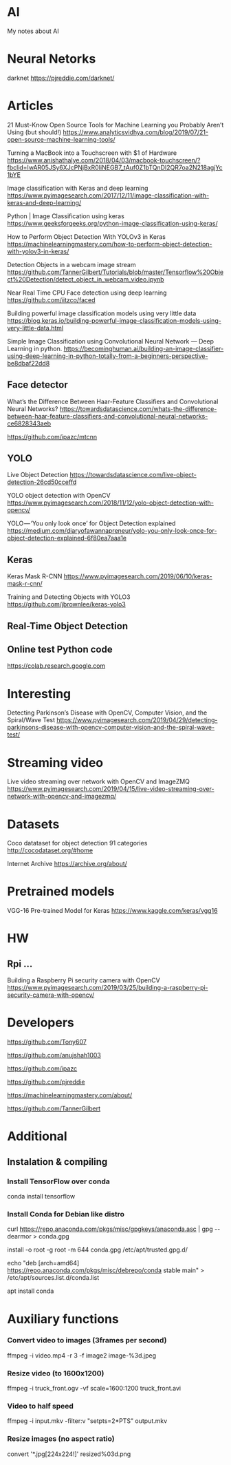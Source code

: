# AI
My notes about AI

# Neural Netorks

darknet https://pjreddie.com/darknet/

# Articles

21 Must-Know Open Source Tools for Machine Learning you Probably Aren’t Using (but should!) https://www.analyticsvidhya.com/blog/2019/07/21-open-source-machine-learning-tools/

Turning a MacBook into a Touchscreen with $1 of Hardware https://www.anishathalye.com/2018/04/03/macbook-touchscreen/?fbclid=IwAR05JSy6XJcPNjBxR0IiNEGB7_tAuf0Z1bTQnDI2QR7oa2N218agjYc1bYE

Image classification with Keras and deep learning https://www.pyimagesearch.com/2017/12/11/image-classification-with-keras-and-deep-learning/

Python | Image Classification using keras https://www.geeksforgeeks.org/python-image-classification-using-keras/

How to Perform Object Detection With YOLOv3 in Keras https://machinelearningmastery.com/how-to-perform-object-detection-with-yolov3-in-keras/

Detection Objects in a webcam image stream https://github.com/TannerGilbert/Tutorials/blob/master/Tensorflow%20Object%20Detection/detect_object_in_webcam_video.ipynb

Near Real Time CPU Face detection using deep learning https://github.com/iitzco/faced

Building powerful image classification models using very little data https://blog.keras.io/building-powerful-image-classification-models-using-very-little-data.html

Simple Image Classification using Convolutional Neural Network — Deep Learning in python. https://becominghuman.ai/building-an-image-classifier-using-deep-learning-in-python-totally-from-a-beginners-perspective-be8dbaf22dd8

## Face detector

What’s the Difference Between Haar-Feature Classifiers and Convolutional Neural Networks? https://towardsdatascience.com/whats-the-difference-between-haar-feature-classifiers-and-convolutional-neural-networks-ce6828343aeb

https://github.com/ipazc/mtcnn

## YOLO

Live Object Detection https://towardsdatascience.com/live-object-detection-26cd50cceffd

YOLO object detection with OpenCV https://www.pyimagesearch.com/2018/11/12/yolo-object-detection-with-opencv/

YOLO — ‘You only look once’ for Object Detection explained https://medium.com/diaryofawannapreneur/yolo-you-only-look-once-for-object-detection-explained-6f80ea7aaa1e

## Keras

Keras Mask R-CNN https://www.pyimagesearch.com/2019/06/10/keras-mask-r-cnn/

Training and Detecting Objects with YOLO3 https://github.com/jbrownlee/keras-yolo3

## Real-Time Object Detection

## 

## Online test Python code

https://colab.research.google.com

# Interesting

Detecting Parkinson’s Disease with OpenCV, Computer Vision, and the Spiral/Wave Test https://www.pyimagesearch.com/2019/04/29/detecting-parkinsons-disease-with-opencv-computer-vision-and-the-spiral-wave-test/

# Streaming video

Live video streaming over network with OpenCV and ImageZMQ https://www.pyimagesearch.com/2019/04/15/live-video-streaming-over-network-with-opencv-and-imagezmq/

# Datasets

Coco datataset for object detection 91 categories http://cocodataset.org/#home

Internet Archive https://archive.org/about/

# Pretrained models

VGG-16 Pre-trained Model for Keras https://www.kaggle.com/keras/vgg16

# HW

## Rpi ...

Building a Raspberry Pi security camera with OpenCV https://www.pyimagesearch.com/2019/03/25/building-a-raspberry-pi-security-camera-with-opencv/

# Developers

https://github.com/Tony607

https://github.com/anujshah1003

https://github.com/ipazc

https://github.com/pjreddie

https://machinelearningmastery.com/about/

https://github.com/TannerGilbert

# Additional

## Instalation & compiling

### Install TensorFlow over conda

conda install tensorflow

### Install Conda for Debian like distro

curl https://repo.anaconda.com/pkgs/misc/gpgkeys/anaconda.asc | gpg --dearmor > conda.gpg

install -o root -g root -m 644 conda.gpg /etc/apt/trusted.gpg.d/

echo "deb [arch=amd64] https://repo.anaconda.com/pkgs/misc/debrepo/conda stable main" > /etc/apt/sources.list.d/conda.list

apt install conda

# Auxiliary functions

### Convert video to images (3frames per second)

ffmpeg -i video.mp4 -r 3 -f image2 image-%3d.jpeg

### Resize video (to 1600x1200)

ffmpeg -i truck_front.ogv -vf scale=1600:1200 truck_front.avi

### Video to half speed

ffmpeg -i input.mkv -filter:v "setpts=2*PTS" output.mkv

### Resize images (no aspect ratio)

convert '*.jpg[224x224!]' resized%03d.png
